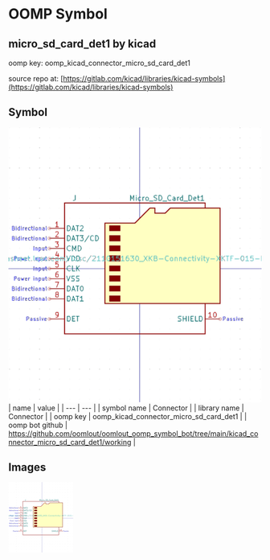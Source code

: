 # OOMP Symbol  
## micro_sd_card_det1  by kicad  
  
oomp key: oomp_kicad_connector_micro_sd_card_det1  
  
source repo at: [https://gitlab.com/kicad/libraries/kicad-symbols](https://gitlab.com/kicad/libraries/kicad-symbols)  
## Symbol  
  
[![working.png](working_600.png)](working.png)  
| name | value | 
| --- | --- | 
| symbol name | Connector | 
| library name | Connector | 
| oomp key | oomp_kicad_connector_micro_sd_card_det1 | 
| oomp bot github | https://github.com/oomlout/oomlout_oomp_symbol_bot/tree/main/kicad_connector_micro_sd_card_det1/working | 
## Images  
  
[![working.png](working_140.png)](working.png)  
